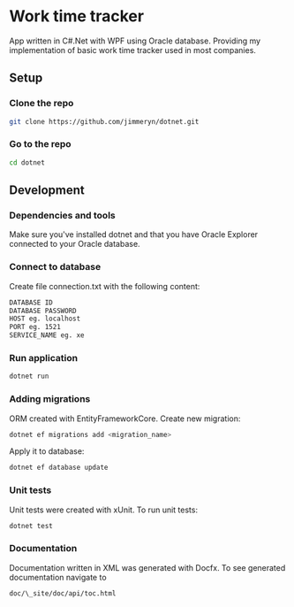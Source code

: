 # Work time tracker

App written in C#.Net with WPF using Oracle database. Providing my implementation of basic work time tracker used in most companies.

## Setup

### Clone the repo

```sh
git clone https://github.com/jimmeryn/dotnet.git
```

### Go to the repo

```sh
cd dotnet
```

## Development

### Dependencies and tools

Make sure you've installed dotnet and that you have Oracle Explorer connected to your Oracle database.

### Connect to database

Create file connection.txt with the following content:

```sh
DATABASE ID
DATABASE PASSWORD
HOST eg. localhost
PORT eg. 1521
SERVICE_NAME eg. xe
```

### Run application

```sh
dotnet run
```

### Adding migrations

ORM created with EntityFrameworkCore.
Create new migration:

```sh
dotnet ef migrations add <migration_name>
```

Apply it to database:

```sh
dotnet ef database update
```

### Unit tests

Unit tests were created with xUnit.
To run unit tests:

```sh
dotnet test
```

### Documentation

Documentation written in XML was generated with Docfx.
To see generated documentation navigate to

```sh
doc/\_site/doc/api/toc.html
```
